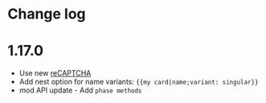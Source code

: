 # Change log

# 1.17.0

* Use new [reCAPTCHA](https://www.google.com/recaptcha/intro/index.html)
* Add nest option for name variants: `{{my card|name;variant: singular}}`
* mod API update - Add `phase methods`